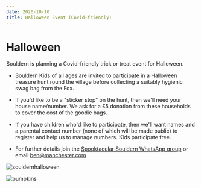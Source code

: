 ```yaml
---
date: 2020-10-10
title: Halloween Event (Covid-friendly)
---
```


# Halloween


Souldern is planning a Covid-friendly trick or treat event for Halloween.

 * Souldern Kids of all ages are invited to participate in a Halloween treasure hunt
round the village before collecting a suitably hygienic swag bag from the Fox.

* If you'd like to be a "sticker stop" on the hunt, then we'll need your
house name/number. We ask for a £5 donation from these households to
cover the cost of the goodie bags.

* If you have children who'd like to participate, then we'll want names
and a parental contact number (none of which will be made public) to
register and help us to manage numbers. Kids participate free.

* For further details join the
[Spooktacular Souldern WhatsApp group](https://chat.whatsapp.com/LMzCdwBcE7B23uj1cgtLSJ)
or email [ben@manchester.com](mailto:ben@manchester.com)


![souldernhalloween](halloeen2020.jpg)

![pumpkins](https://i.pinimg.com/originals/dc/88/e6/dc88e6b62520e7d2bdac85554e0f5a57.jpg)
